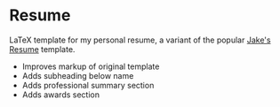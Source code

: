 # Resume

LaTeX template for my personal resume, a variant of the popular [Jake's Resume](https://www.overleaf.com/latex/templates/jakes-resume/syzfjbzwjncs "Jake's Resume") template.

- Improves markup of original template
- Adds subheading below name
- Adds professional summary section
- Adds awards section
